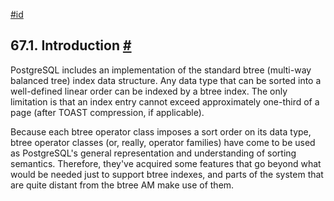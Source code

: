 [#id](#BTREE-INTRO)

## 67.1. Introduction [#](#BTREE-INTRO)

PostgreSQL includes an implementation of the standard btree (multi-way balanced tree) index data structure. Any data type that can be sorted into a well-defined linear order can be indexed by a btree index. The only limitation is that an index entry cannot exceed approximately one-third of a page (after TOAST compression, if applicable).

Because each btree operator class imposes a sort order on its data type, btree operator classes (or, really, operator families) have come to be used as PostgreSQL's general representation and understanding of sorting semantics. Therefore, they've acquired some features that go beyond what would be needed just to support btree indexes, and parts of the system that are quite distant from the btree AM make use of them.
